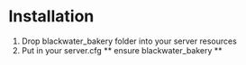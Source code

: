 # Installation

1. Drop blackwater_bakery folder into your server resources
2. Put in your server.cfg ** ensure blackwater_bakery **